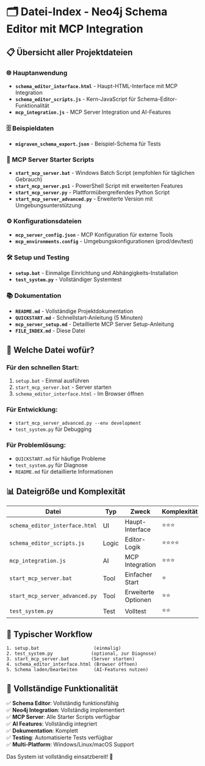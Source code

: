 # 🗂️ Datei-Index - Neo4j Schema Editor mit MCP Integration

## 📋 Übersicht aller Projektdateien

### 🌐 Hauptanwendung
- **`schema_editor_interface.html`** - Haupt-HTML-Interface mit MCP Integration
- **`schema_editor_scripts.js`** - Kern-JavaScript für Schema-Editor-Funktionalität  
- **`mcp_integration.js`** - MCP Server Integration und AI-Features

### 🗄️ Beispieldaten
- **`migraven_schema_export.json`** - Beispiel-Schema für Tests

### 🚀 MCP Server Starter Scripts
- **`start_mcp_server.bat`** - Windows Batch Script (empfohlen für täglichen Gebrauch)
- **`start_mcp_server.ps1`** - PowerShell Script mit erweiterten Features
- **`start_mcp_server.py`** - Plattformübergreifendes Python Script
- **`start_mcp_server_advanced.py`** - Erweiterte Version mit Umgebungsunterstützung

### ⚙️ Konfigurationsdateien
- **`mcp_server_config.json`** - MCP Konfiguration für externe Tools
- **`mcp_environments.config`** - Umgebungskonfigurationen (prod/dev/test)

### 🛠️ Setup und Testing
- **`setup.bat`** - Einmalige Einrichtung und Abhängigkeits-Installation
- **`test_system.py`** - Vollständiger Systemtest

### 📚 Dokumentation
- **`README.md`** - Vollständige Projektdokumentation
- **`QUICKSTART.md`** - Schnellstart-Anleitung (5 Minuten)
- **`mcp_server_setup.md`** - Detaillierte MCP Server Setup-Anleitung
- **`FILE_INDEX.md`** - Diese Datei

## 🎯 Welche Datei wofür?

### Für den schnellen Start:
1. `setup.bat` - Einmal ausführen
2. `start_mcp_server.bat` - Server starten  
3. `schema_editor_interface.html` - Im Browser öffnen

### Für Entwicklung:
- `start_mcp_server_advanced.py --env development`
- `test_system.py` für Debugging

### Für Problemlösung:
- `QUICKSTART.md` für häufige Probleme
- `test_system.py` für Diagnose
- `README.md` für detaillierte Informationen

## 📊 Dateigröße und Komplexität

| Datei | Typ | Zweck | Komplexität |
|-------|-----|-------|-------------|
| `schema_editor_interface.html` | UI | Haupt-Interface | ⭐⭐⭐ |
| `schema_editor_scripts.js` | Logic | Editor-Logik | ⭐⭐⭐⭐ |
| `mcp_integration.js` | AI | MCP Integration | ⭐⭐⭐ |
| `start_mcp_server.bat` | Tool | Einfacher Start | ⭐ |
| `start_mcp_server_advanced.py` | Tool | Erweiterte Optionen | ⭐⭐ |
| `test_system.py` | Test | Volltest | ⭐⭐ |

## 🔄 Typischer Workflow

```
1. setup.bat                    (einmalig)
2. test_system.py              (optional, zur Diagnose)
3. start_mcp_server.bat        (Server starten)
4. schema_editor_interface.html (Browser öffnen)
5. Schema laden/bearbeiten      (AI-Features nutzen)
```

## 🎉 Vollständige Funktionalität

✅ **Schema Editor**: Vollständig funktionsfähig  
✅ **Neo4j Integration**: Vollständig implementiert  
✅ **MCP Server**: Alle Starter Scripts verfügbar  
✅ **AI Features**: Vollständig integriert  
✅ **Dokumentation**: Komplett  
✅ **Testing**: Automatisierte Tests verfügbar  
✅ **Multi-Platform**: Windows/Linux/macOS Support  

Das System ist vollständig einsatzbereit! 🚀
